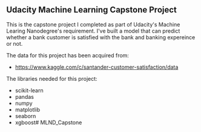 Udacity Machine Learning Capstone Project
---

This is the capstone project I completed as part of Udacity's Machine Learing Nanodegree's requirement.
I've built a model that can predict whether a bank customer is satisfied with the bank and banking expereince or not.

The data for this project has been acquired from:
- https://www.kaggle.com/c/santander-customer-satisfaction/data

The libraries needed for this project:
- scikit-learn
- pandas
- numpy
- matplotlib
- seaborn
- xgboost# MLND_Capstone

